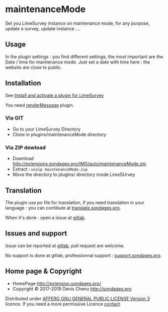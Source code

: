 maintenanceMode
===============

Set you LimeSurvey instance on maintenance mode, for any purpose, update a survey, update instance ....

## Usage

In the plugin settings : you find different settings, the most important are the Date / time for maintenance mode. Just set a date with time here : the website are close to public.

## Installation

See [Install and activate a plugin for LimeSurvey](http://extensions.sondages.pro/install-and-activate-a-plugin-for-limesurvey.html)

You need [renderMessage](https://gitlab.com/SondagesPro/coreAndTools/renderMessage) plugin.

### Via GIT
- Go to your LimeSurvey Directory
- Clone in plugins/maintenanceMode directory

### Via ZIP dowload
- Download <http://extensions.sondages.pro/IMG/auto/maintenanceMode.zip>
- Extract : `unzip maintenanceMode.zip`
- Move the directory to plugins/ directory inside LimeSUrvey

## Translation

The plugin use po file for translation, if you need translation in your language : you can contibute at [translate.sondages.pro](https://translate.sondages.pro/projects/maintenancemode/).

When it's done : open a issue at [gitlab](https://gitlab.com/SondagesPro/coreAndTools/renderMessage/issues).

## Issues and support

Issue can be reported at [gitlab](https://gitlab.com/SondagesPro/coreAndTools/renderMessage/issues), pull request are welcome.

No support is done at gitlab, professionnal support : [support.sondages.pro](https://support.sondages.pro/).

## Home page & Copyright

- HomePage <http://extension.sondages.pro/>
- Copyright © 2017-2019 Denis Chenu <http://sondages.pro>

Distributed under [AFFERO GNU GENERAL PUBLIC LICENSE Version 3](http://www.gnu.org/licenses/agpl.txt) licence.
If you need a more permissive Licence [contact](http://extensions.sondages.pro/about/contact.html).

